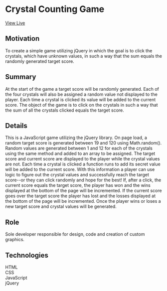 # Crystal Counting Game
[View Live](https://lexi-winstanley.github.io/crystalCountingGame/)

## Motivation 
To create a simple game utilizing jQuery in which the goal is to click the crystals, which have unknown values, in such a way that the sum equals the randomly generated target score. 

## Summary
At the start of the game a target score will be randomly generated. Each of the four crystals will also be assigned a random value not displayed to the player. Each time a crystal is clicked its value will be added to the current score. The object of the game is to click on the crystals in such a way that the sum of all the crystals clicked equals the target score.

## Details
This is a JavaScript game utilizing the jQuery library. On page load, a random target score is generated between 19 and 120 using Math.random(). Random values are generated between 1 and 12 for each of the crystals using the same method and added to an array to be assigned. The target score and current score are displayed to the player while the crystal values are not. Each time a crystal is clicked a function runs to add its secret value will be added to the current score. With this information a player can use logic to figure out the crystal values and successfully reach the target score--or they can click randomly and hope for the best! If, after a click, the current score equals the target score, the player has won and the wins displayed at the bottom of the page will be incremented. If the current score goes over the target score the player has lost and the losses displayed at the bottom of the page will be incremented. Once the player wins or loses a new target score and crystal values will be generated.

## Role
Sole developer responsible for design, code and creation of custom graphics.

## Technologies
HTML
<br/>CSS
<br/>JavaScript
<br/>jQuery
